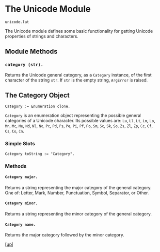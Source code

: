 
# The Unicode Module

    unicode.lat

The Unicode module defines some basic functionality for getting
Unicode properties of strings and characters.

## Module Methods

### `category (str).`

Returns the Unicode general category, as a `Category` instance, of the
first character of the string `str`. If `str` is the empty string,
`ArgError` is raised.

## The Category Object

    Category := Enumeration clone.

`Category` is an enumeration object representing the possible general
categories of a Unicode character. Its possible values are: `Lu`,
`Ll`, `Lt`, `Lm`, `Lo`, `Mn`, `Mc`, `Me`, `Nd`, `Nl`, `No`, `Pc`,
`Pd`, `Ps`, `Pe`, `Pi`, `Pf`, `Po`, `Sm`, `Sc`, `Sk`, `So`, `Zs`,
`Zl`, `Zp`, `Cc`, `Cf`, `Cs`, `Co`, `Cn`.

### Simple Slots

    Category toString := "Category".

### Methods

#### `Category major.`

Returns a string representing the major category of the general
category. One of: Letter, Mark, Number, Punctuation, Symbol,
Separator, or Other.

#### `Category minor.`

Returns a string representing the minor category of the general
category.

#### `Category name.`

Returns the major category followed by the minor category.

[[up](.)]
